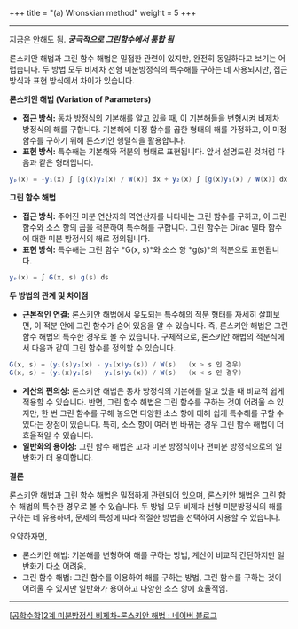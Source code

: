 +++
title = "(a) Wronskian method"
weight = 5
+++

---

지금은 안해도 됨.
***궁극적으로 그린함수에서 통합 됨***

론스키안 해법과 그린 함수 해법은 밀접한 관련이 있지만, 완전히 동일하다고 보기는 어렵습니다. 두 방법 모두 비제차 선형 미분방정식의 특수해를 구하는 데 사용되지만, 접근 방식과 표현 방식에서 차이가 있습니다.

**론스키안 해법 (Variation of Parameters)**

- **접근 방식:** 동차 방정식의 기본해를 알고 있을 때, 이 기본해들을 변형시켜 비제차 방정식의 해를 구합니다. 기본해에 미정 함수를 곱한 형태의 해를 가정하고, 이 미정 함수를 구하기 위해 론스키안 행렬식을 활용합니다.
- **표현 방식:** 특수해는 기본해와 적분의 형태로 표현됩니다. 앞서 설명드린 것처럼 다음과 같은 형태입니다.

```java
yₚ(x) = -y₁(x) ∫ [g(x)y₂(x) / W(x)] dx + y₂(x) ∫ [g(x)y₁(x) / W(x)] dx

```

**그린 함수 해법**

- **접근 방식:** 주어진 미분 연산자의 역연산자를 나타내는 그린 함수를 구하고, 이 그린 함수와 소스 항의 곱을 적분하여 특수해를 구합니다. 그린 함수는 Dirac 델타 함수에 대한 미분 방정식의 해로 정의됩니다.
- **표현 방식:** 특수해는 그린 함수 *G(x, s)*와 소스 항 *g(s)*의 적분으로 표현됩니다.

```java
yₚ(x) = ∫ G(x, s) g(s) ds

```

**두 방법의 관계 및 차이점**

- **근본적인 연결:** 론스키안 해법에서 유도되는 특수해의 적분 형태를 자세히 살펴보면, 이 적분 안에 그린 함수가 숨어 있음을 알 수 있습니다. 즉, 론스키안 해법은 그린 함수 해법의 특수한 경우로 볼 수 있습니다. 구체적으로, 론스키안 해법의 적분식에서 다음과 같이 그린 함수를 정의할 수 있습니다.

```java
G(x, s) = (y₁(s)y₂(x) - y₁(x)y₂(s)) / W(s)   (x > s 인 경우)
G(x, s) = (y₁(x)y₂(s) - y₁(s)y₂(x)) / W(s)   (x < s 인 경우)

```

- **계산의 편의성:** 론스키안 해법은 동차 방정식의 기본해를 알고 있을 때 비교적 쉽게 적용할 수 있습니다. 반면, 그린 함수 해법은 그린 함수를 구하는 것이 어려울 수 있지만, 한 번 그린 함수를 구해 놓으면 다양한 소스 항에 대해 쉽게 특수해를 구할 수 있다는 장점이 있습니다. 특히, 소스 항이 여러 번 바뀌는 경우 그린 함수 해법이 더 효율적일 수 있습니다.
- **일반화의 용이성:** 그린 함수 해법은 고차 미분 방정식이나 편미분 방정식으로의 일반화가 더 용이합니다.

**결론**

론스키안 해법과 그린 함수 해법은 밀접하게 관련되어 있으며, 론스키안 해법은 그린 함수 해법의 특수한 경우로 볼 수 있습니다. 두 방법 모두 비제차 선형 미분방정식의 해를 구하는 데 유용하며, 문제의 특성에 따라 적절한 방법을 선택하여 사용할 수 있습니다.

요약하자면,

- 론스키안 해법: 기본해를 변형하여 해를 구하는 방법, 계산이 비교적 간단하지만 일반화가 다소 어려움.
- 그린 함수 해법: 그린 함수를 이용하여 해를 구하는 방법, 그린 함수를 구하는 것이 어려울 수 있지만 일반화가 용이하고 다양한 소스 항에 효율적임.

---

[[공학수학]2계 미분방정식 비제차-론스키안 해법 : 네이버 블로그](https://blog.naver.com/pro_000/220759501563)